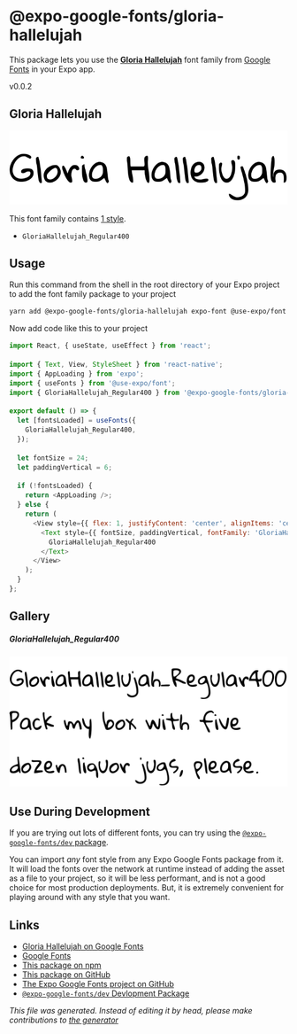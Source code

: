 # @expo-google-fonts/gloria-hallelujah

This package lets you use the [**Gloria Hallelujah**](https://fonts.google.com/specimen/Gloria+Hallelujah) font family from [Google Fonts](https://fonts.google.com/) in your Expo app.

v0.0.2

## Gloria Hallelujah

![Gloria Hallelujah](./font-family.png)

This font family contains [1 style](#gallery).

- `GloriaHallelujah_Regular400`

## Usage

Run this command from the shell in the root directory of your Expo project to add the font family package to your project
```sh
yarn add @expo-google-fonts/gloria-hallelujah expo-font @use-expo/font
```

Now add code like this to your project
```js
import React, { useState, useEffect } from 'react';

import { Text, View, StyleSheet } from 'react-native';
import { AppLoading } from 'expo';
import { useFonts } from '@use-expo/font';
import { GloriaHallelujah_Regular400 } from '@expo-google-fonts/gloria-hallelujah';

export default () => {
  let [fontsLoaded] = useFonts({
    GloriaHallelujah_Regular400,
  });

  let fontSize = 24;
  let paddingVertical = 6;

  if (!fontsLoaded) {
    return <AppLoading />;
  } else {
    return (
      <View style={{ flex: 1, justifyContent: 'center', alignItems: 'center' }}>
        <Text style={{ fontSize, paddingVertical, fontFamily: 'GloriaHallelujah_Regular400' }}>
          GloriaHallelujah_Regular400
        </Text>
      </View>
    );
  }
};

```

## Gallery

##### GloriaHallelujah_Regular400
![GloriaHallelujah_Regular400](./0ea0610b2d462be9ddfd55db487fd670e7b0855857d198cc6293f623adc66ff8.ttf.png)


## Use During Development

If you are trying out lots of different fonts, you can try using the [`@expo-google-fonts/dev` package](https://www.npmjs.com/package/@expo-google-fonts/dev).

You can import *any* font style from any Expo Google Fonts package from it. It will load the fonts
over the network at runtime instead of adding the asset as a file to your project, so it will be 
less performant, and is not a good choice for most production deployments. But, it is extremely convenient
for playing around with any style that you want.

## Links

- [Gloria Hallelujah on Google Fonts](https://fonts.google.com/specimen/Gloria+Hallelujah)
- [Google Fonts](https://fonts.google.com/)
- [This package on npm](https://www.npmjs.com/package/@expo-google-fonts/gloria-hallelujah)
- [This package on GitHub](https://github.com/expo/google-fonts/tree/master/font-packages/gloria-hallelujah)
- [The Expo Google Fonts project on GitHub](https://github.com/expo/google-fonts)
- [`@expo-google-fonts/dev` Devlopment Package](https://github.com/expo/google-fonts/tree/master/font-packages/dev)


*This file was generated. Instead of editing it by head, please make contributions to [the generator](https://github.com/expo/google-fonts/tree/master/packages/generator)*
